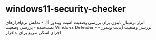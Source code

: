 # windows11-security-checker
ابزار ترمینال پایتون برای بررسی وضعیت امنیت ویندوز 11: - نمایش نرم‌افزارهای نصب‌شده - بررسی وضعیت Windows Defender - بررسی وضعیت آپدیت ویندوز - اجرای اسکن سریع برای بدافزار
